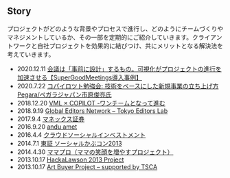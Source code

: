 ## Story

プロジェクトがどのような背景やプロセスで進行し、どのようにチームづくりやマネジメントしているか、その一部を定期的にご紹介していきます。クライアントワークと自社プロジェクトを効果的に結びつけ、共にメリットとなる解決法を考えていきます。

- 2020.12.11 [会議は「事前に設計」するもの。可視化がプロジェクトの進行を加速させる【SuperGoodMeetings導入事例】](https://note.com/sgms/n/n0064b44bbf81)
- 2020.7.22 [コパイロツト勉強会: 技術をベースにした新規事業の立ち上げ方 Pegara/ペガラジャパン市原俊亮氏](https://peatix.com/event/1542418/)
- 2018.12.20 [VML × COPILOT -ワンチームとなって進む](https://copilot.jp/workflow/1077)
- 2018.9.19 [Global Editors Network – Tokyo Editors Lab](https://copilot.jp/workflow/1039)
- 2017.9.4 [マネックス証券](https://copilot.jp/workflow/762)
- 2016.9.20 [andu amet](https://copilot.jp/workflow/761)
- 2016.4.4 [クラウドソーシャルインベストメント](https://copilot.jp/workflow/760)
- 2014.7.1 [東証 ソーシャルかぶコン2013](https://copilot.jp/workflow/759)
- 2014.4.30 [ママプロ（ママの笑顔を増やすプロジェクト）](https://copilot.jp/workflow/758)
- 2013.10.17 [HackaLawson 2013 Project](https://copilot.jp/workflow/757)
- 2013.10.17 [Art Buyer Project – supported by TSCA](https://copilot.jp/workflow/756)
